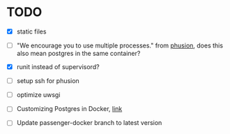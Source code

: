 # TODO

- [x] static files

- [ ] "We encourage you to use multiple processes." from [phusion](http://phusion.github.io/baseimage-docker/), does this also mean postgres in the same container?

- [x] runit instead of supervisord?

- [ ] setup ssh for phusion

- [ ] optimize uwsgi

- [ ] Customizing Postgres in Docker, [link](https://osxdominion.wordpress.com/2015/01/25/customizing-postgres-in-docker/)

- [ ] Update passenger-docker branch to latest version